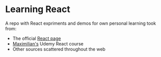 # Learning React
A repo with React expriments and demos for own personal learning took from:
- The official [React page](https://react.dev/)
- [Maximilian's](https://www.udemy.com/course/react-the-complete-guide-incl-redux/) Udemy React course
- Other sources scattered throughout the web
